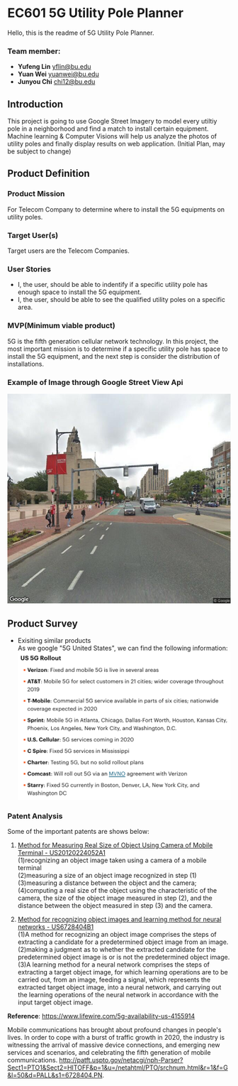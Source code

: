 # EC601 5G Utility Pole Planner 
Hello, this is the readme of 5G Utility Pole Planner.

### Team member: 
- __Yufeng Lin__  yflin@bu.edu
- __Yuan Wei__    yuanwei@bu.edu
- __Junyou Chi__  chi12@bu.edu


## Introduction

This project is going to use Google Street Imagery to model every utiltiy pole in a neighborhood and find a match to install certain equipment. Machine learning & Computer Visions will help us analyze the photos of utility poles and finally display results on web application. (Initial Plan, may be subject to change)

## Product Definition
### __Product Mission__
For Telecom Company to determine where to install the 5G equipments on utility poles.

### __Target User(s)__
Target users are the Telecom Companies.
### __User Stories__
- I, the user, should be able to indentify if a specific utility pole has enough space to install the 5G equipment.
- I, the user, should be able to see the qualified utility poles on a specific area.

### __MVP(Minimum viable product)__
5G is the fifth generation cellular network technology. In this project, the most important mission is to determine if a specific utility pole has space to install the 5G equipment, and the next step is consider the distribution of installations.

### Example of Image through Google Street View Api
![stex](https://github.com/Yufeng-L/EC601_5G_project/blob/5G_sprint1/img/SampleCo_42.3501688_-71.106852_95.JPG)


## Product Survey
- Exisiting similar products<br/>
As we google "5G United States", we can find the following information:
![5Ginfo: ](https://github.com/Yufeng-L/EC601_5G_project/blob/5G_sprint1/5G_info.png)

### Patent Analysis
Some of the important patents are shows below:

1. [Method for Measuring Real Size of Object Using Camera of Mobile Terminal - US20120224052A1](http://appft.uspto.gov/netacgi/nph-Parser?Sect1=PTO1&Sect2=HITOFF&p=1&u=/netahtml/PTO/srchnum.html&r=1&f=G&l=50&d=PG01&s1=20120224052.PGNR.)  
(1)recognizing an object image taken using a camera of a mobile terminal  
(2)measuring a size of an object image recognized in step (1)  
(3)measuring a distance between the object and the camera;  
(4)computing a real size of the object using the characteristic of the camera, the size of the object image measured in step     (2), and the distance between the object measured in step (3) and the camera.

2. [Method for recognizing object images and learning method for neural networks  - US6728404B1](http://patft.uspto.gov/netacgi/nph-Parser?Sect1=PTO1&Sect2=HITOFF&p=1&u=/netahtml/PTO/srchnum.html&r=1&f=G&l=50&d=PALL&s1=6728404.PN.)  
(1)A method for recognizing an object image comprises the steps of extracting a candidate for a predetermined object image  from an image.  
(2)making a judgment as to whether the extracted candidate for the predetermined object image is or is not the predetermined object image.  
(3)A learning method for a neural network comprises the steps of extracting a target object image, for which learning operations are to be carried out, from an image, feeding a signal, which represents the extracted target object image, into a neural network, and carrying out the learning operations of the neural network in accordance with the input target object image.
 

__Reference__: https://www.lifewire.com/5g-availability-us-4155914



Mobile communications has brought about profound changes in people's lives. In order to cope with a burst of traffic growth in 2020, the industry is witnessing the arrival of massive device connections, and emerging new services and scenarios, and celebrating the fifth generation of mobile communications.
http://patft.uspto.gov/netacgi/nph-Parser?Sect1=PTO1&Sect2=HITOFF&p=1&u=/netahtml/PTO/srchnum.html&r=1&f=G&l=50&d=PALL&s1=6728404.PN.
